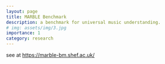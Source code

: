 ```yaml
---
layout: page
title: MARBLE Benchmark
description: a benchmark for universal music understanding.
# img: assets/img/3.jpg
importance: 1
category: research
---
```


see at https://marble-bm.shef.ac.uk/